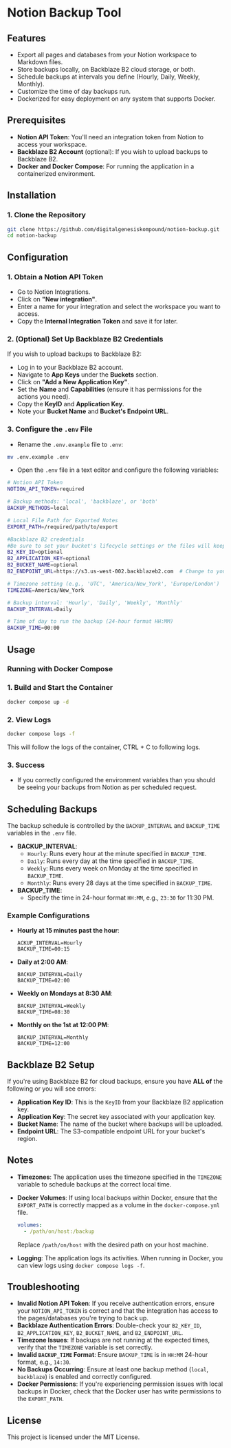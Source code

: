 # Notion Backup Tool

## Features

- Export all pages and databases from your Notion workspace to Markdown files.
- Store backups locally, on Backblaze B2 cloud storage, or both.
- Schedule backups at intervals you define (Hourly, Daily, Weekly, Monthly).
- Customize the time of day backups run.
- Dockerized for easy deployment on any system that supports Docker.

## Prerequisites

- **Notion API Token**: You'll need an integration token from Notion to access your workspace.
- **Backblaze B2 Account** (optional): If you wish to upload backups to Backblaze B2.
- **Docker and Docker Compose**: For running the application in a containerized environment.

## Installation

### 1. Clone the Repository

```bash
git clone https://github.com/digitalgenesiskompound/notion-backup.git
cd notion-backup
```

## Configuration

### 1. Obtain a Notion API Token

- Go to Notion Integrations.
- Click on **"New integration"**.
- Enter a name for your integration and select the workspace you want to access.
- Copy the **Internal Integration Token** and save it for later.

### 2. (Optional) Set Up Backblaze B2 Credentials

If you wish to upload backups to Backblaze B2:

- Log in to your Backblaze B2 account.
- Navigate to **App Keys** under the **Buckets** section.
- Click on **"Add a New Application Key"**.
- Set the **Name** and **Capabilities** (ensure it has permissions for the actions you need).
- Copy the **KeyID** and **Application Key**.
- Note your **Bucket Name** and **Bucket's Endpoint URL**.

### 3. Configure the `.env` File

- Rename the `.env.example` file to `.env`:

```bash
mv .env.example .env
```

- Open the `.env` file in a text editor and configure the following variables:

```bash
# Notion API Token
NOTION_API_TOKEN=required

# Backup methods: 'local', 'backblaze', or 'both'
BACKUP_METHODS=local

# Local File Path for Exported Notes
EXPORT_PATH=/required/path/to/export

#Backblaze B2 credentials
#Be sure to set your bucket's lifecycle settings or the files will keep getting added and not ovewritten inside of your bucket.
B2_KEY_ID=optional
B2_APPLICATION_KEY=optional
B2_BUCKET_NAME=optional
B2_ENDPOINT_URL=https://s3.us-west-002.backblazeb2.com  # Change to your region or you will see errors! (Ensure to include the https://) You will find this endpoint on the Buckets page within the specified bucket.

# Timezone setting (e.g., 'UTC', 'America/New_York', 'Europe/London')
TIMEZONE=America/New_York

# Backup interval: 'Hourly', 'Daily', 'Weekly', 'Monthly'
BACKUP_INTERVAL=Daily

# Time of day to run the backup (24-hour format HH:MM)
BACKUP_TIME=00:00
```

## Usage

### Running with Docker Compose

### 1. Build and Start the Container

```bash
docker compose up -d
```

### 2. View Logs

```bash
docker compose logs -f
```

This will follow the logs of the container, CTRL + C to following logs.

### 3. Success

- If you correctly configured the environment variables than you should be seeing your backups from Notion as per scheduled request.

## Scheduling Backups

The backup schedule is controlled by the `BACKUP_INTERVAL` and `BACKUP_TIME` variables in the `.env` file.

- **BACKUP_INTERVAL**:
    - `Hourly`: Runs every hour at the minute specified in `BACKUP_TIME`.
    - `Daily`: Runs every day at the time specified in `BACKUP_TIME`.
    - `Weekly`: Runs every week on Monday at the time specified in `BACKUP_TIME`.
    - `Monthly`: Runs every 28 days at the time specified in `BACKUP_TIME`.
- **BACKUP_TIME**:
    - Specify the time in 24-hour format `HH:MM`, e.g., `23:30` for 11:30 PM.

### Example Configurations

- **Hourly at 15 minutes past the hour**:
    
    ```
    ACKUP_INTERVAL=Hourly
    BACKUP_TIME=00:15
    ```
    
- **Daily at 2:00 AM**:
    
    ```
    BACKUP_INTERVAL=Daily
    BACKUP_TIME=02:00
    ```
    
- **Weekly on Mondays at 8:30 AM**:
    
    ```
    BACKUP_INTERVAL=Weekly
    BACKUP_TIME=08:30
    ```
    
- **Monthly on the 1st at 12:00 PM**:
    
    ```
    BACKUP_INTERVAL=Monthly
    BACKUP_TIME=12:00
    ```
    

## Backblaze B2 Setup

If you're using Backblaze B2 for cloud backups, ensure you have **ALL  of** the following or you will see errors:

- **Application Key ID**: This is the `KeyID` from your Backblaze B2 application key.
- **Application Key**: The secret key associated with your application key.
- **Bucket Name**: The name of the bucket where backups will be uploaded.
- **Endpoint URL**: The S3-compatible endpoint URL for your bucket's region.

## Notes

- **Timezones**: The application uses the timezone specified in the `TIMEZONE` variable to schedule backups at the correct local time.
- **Docker Volumes**: If using local backups within Docker, ensure that the `EXPORT_PATH` is correctly mapped as a volume in the `docker-compose.yml` file.
    
    ```yaml
    volumes:
      - /path/on/host:/backup
    ```
    
    Replace `/path/on/host` with the desired path on your host machine.
    
- **Logging**: The application logs its activities. When running in Docker, you can view logs using `docker compose logs -f`.

## Troubleshooting

- **Invalid Notion API Token**: If you receive authentication errors, ensure your `NOTION_API_TOKEN` is correct and that the integration has access to the pages/databases you're trying to back up.
- **Backblaze Authentication Errors**: Double-check your `B2_KEY_ID`, `B2_APPLICATION_KEY`, `B2_BUCKET_NAME`, and `B2_ENDPOINT_URL`.
- **Timezone Issues**: If backups are not running at the expected times, verify that the `TIMEZONE` variable is set correctly.
- **Invalid `BACKUP_TIME` Format**: Ensure `BACKUP_TIME` is in `HH:MM` 24-hour format, e.g., `14:30`.
- **No Backups Occurring**: Ensure at least one backup method (`local`, `backblaze`) is enabled and correctly configured.
- **Docker Permissions**: If you're experiencing permission issues with local backups in Docker, check that the Docker user has write permissions to the `EXPORT_PATH`.

## License

This project is licensed under the MIT License.
